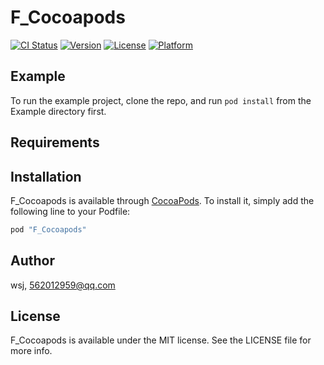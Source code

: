 # F_Cocoapods

[![CI Status](http://img.shields.io/travis/wsj/F_Cocoapods.svg?style=flat)](https://travis-ci.org/wsj/F_Cocoapods)
[![Version](https://img.shields.io/cocoapods/v/F_Cocoapods.svg?style=flat)](http://cocoapods.org/pods/F_Cocoapods)
[![License](https://img.shields.io/cocoapods/l/F_Cocoapods.svg?style=flat)](http://cocoapods.org/pods/F_Cocoapods)
[![Platform](https://img.shields.io/cocoapods/p/F_Cocoapods.svg?style=flat)](http://cocoapods.org/pods/F_Cocoapods)

## Example

To run the example project, clone the repo, and run `pod install` from the Example directory first.

## Requirements

## Installation

F_Cocoapods is available through [CocoaPods](http://cocoapods.org). To install
it, simply add the following line to your Podfile:

```ruby
pod "F_Cocoapods"
```

## Author

wsj, 562012959@qq.com

## License

F_Cocoapods is available under the MIT license. See the LICENSE file for more info.
